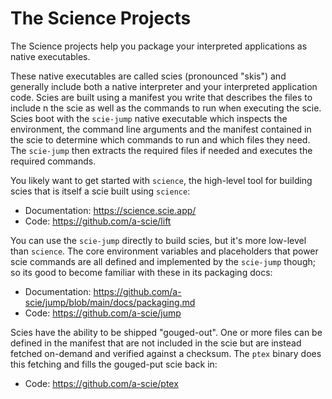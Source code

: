 # The Science Projects

The Science projects help you package your interpreted applications as native executables.

These native executables are called scies (pronounced "skis") and generally include both a native
interpreter and your interpreted application code. Scies are built using a manifest you write that
describes the files to include n the scie as well as the commands to run when executing the scie.
Scies boot with the `scie-jump` native executable which inspects the environment, the command line
arguments and the manifest contained in the scie to determine which commands to run and which files
they need. The `scie-jump` then extracts the required files if needed and executes the required
commands.

You likely want to get started with `science`, the high-level tool for building scies that is
itself a scie built using `science`:
* Documentation: https://science.scie.app/
* Code: https://github.com/a-scie/lift

You can use the `scie-jump` directly to build scies, but it's more low-level than `science`. The
core environment variables and placeholders that power scie commands are all defined and implemented
by the `scie-jump` though; so its good to become familiar with these in its packaging docs:
* Documentation: https://github.com/a-scie/jump/blob/main/docs/packaging.md
* Code: https://github.com/a-scie/jump

Scies have the ability to be shipped "gouged-out". One or more files can be defined in the manifest
that are not included in the scie but are instead fetched on-demand and verified against a checksum.
The `ptex` binary does this fetching and fills the gouged-put scie back in:
* Code: https://github.com/a-scie/ptex

